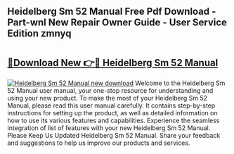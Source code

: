 ## Heidelberg Sm 52 Manual Free Pdf Download - Part-wnl New Repair Owner Guide - User Service Edition zmnyq

# <h2><a href="http://bc26799.oget.top/?id=Heidelberg+Sm+52+Manual">🔗Download New 👉🔴 Heidelberg Sm 52 Manual</a></h2>

[![Heidelberg Sm 52 Manual new download](https://i.imgur.com/5g1atiW.png)](http://bc26799.oget.top/?id=Heidelberg+Sm+52+Manual)
Welcome to the Heidelberg Sm 52 Manual user manual, your one-stop resource for understanding and using your new product. To make the most of your Heidelberg Sm 52 Manual, please read this user manual carefully. It contains step-by-step instructions for setting up the product, as well as detailed information on how to use its various features and capabilities. Experience the seamless integration of list of features with your new Heidelberg Sm 52 Manual. Please Keep Us Updated Heidelberg Sm 52 Manual. Share your feedback and suggestions to help us improve our products and services.
